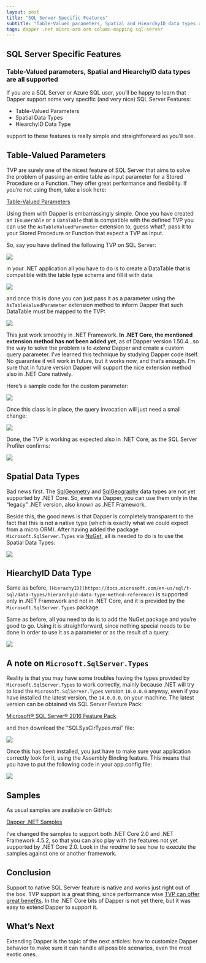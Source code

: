 ```yaml
---
layout: post
title: "SQL Server Specific Features"
subtitle: "Table-Valued parameters, Spatial and HiearchyID data types are all supported"
tags: dapper .net micro-orm orm column-mapping sql-server
---
```


## SQL Server Specific Features

### Table-Valued parameters, Spatial and HiearchyID data types are all supported

If you are a SQL Server or Azure SQL user, you’ll be happy to learn that Dapper support some very specific (and very nice) SQL Server Features:

* Table-Valued Parameters
* Spatial Data Types
* HiearchyID Data Type

support to these features is really simple and straightforward as you’ll see.

## Table-Valued Parameters

TVP are surely one of the nicest feature of SQL Server that aims to solve the problem of passing an entire table as input parameter for a Stored Procedure or a Function. They offer great performance and flexibility. If you’re not using them, take a look here:

[Table-Valued Parameters](https://docs.microsoft.com/en-us/dotnet/framework/data/adonet/sql/table-valued-parameters)

Using them with Dapper is embarrassingly simple. Once you have created an `IEnumerable` or a `DataTable` that is compatible with the defined TVP you can use the `AsTableValuedParameter` extension to, guess what?, pass it to your Stored Procedure or Function that expect a TVP as input.

So, say you have defined the following TVP on SQL Server:

![](/public/images/2018-01-15/image-01.png)

in your .NET application all you have to do is to create a DataTable that is compatible with the table type schema and fill it with data:

![](/public/images/2018-01-15/image-02.png)

and once this is done you can just pass it as a parameter using the `AsTableValuedParameter` extension method to inform Dapper that such DataTable must be mapped to the TVP:

![](/public/images/2018-01-15/image-03.png)

This just work smoothly in .NET Framework. **In .NET Core, the mentioned extension method has not been added yet**, as of Dapper version 1.50.4…so the way to solve the problem is to _extend_ Dapper and create a custom query parameter. I’ve learned this technique by studying Dapper code itself. No guarantee it will work in future, but it works now, and that’s enough. I’m sure that in future version Dapper will support the nice extension method also in .NET Core natively.

Here’s a sample code for the custom parameter:

![](/public/images/2018-01-15/image-04.png)

Once this class is in place, the query invocation will just need a small change:

![](/public/images/2018-01-15/image-05.png)

Done, the TVP is working as expected also in .NET Core, as the SQL Server Profiler confirms:

![](/public/images/2018-01-15/image-06.png)

## Spatial Data Types

Bad news first. The [SqlGeometry](https://msdn.microsoft.com/en-us/library/microsoft.sqlserver.types.sqlgeometry.aspx?f=255&MSPPError=-2147217396) and [SqlGeography](https://msdn.microsoft.com/en-us/library/microsoft.sqlserver.types.sqlgeography.aspx) data types are not yet supported by .NET Core. So, even via Dapper, you can use them only in the “legacy” .NET version, also known as .NET Framework.

Beside this, the good news is that Dapper is completely transparent to the fact that this is not a native type (which is exactly what we could expect from a micro ORM). After having added the package `Microsoft.SqlServer.Types` via [NuGet](https://www.nuget.org/packages/Microsoft.SqlServer.Types), all is needed to do is to use the Spatial Data Types:

![](/public/images/2018-01-15/image-07.png)

## HiearchyID Data Type

Same as before, `[HierachyID](https://docs.microsoft.com/en-us/sql/t-sql/data-types/hierarchyid-data-type-method-reference)` is supported only in .NET Framework and not in .NET Core, and it is provided by the `Microsoft.SqlServer.Types` package.

Same as before, all you need to do is to add the NuGet package and you’re good to go. Using it is straightforward, since nothing special needs to be done in order to use it as a parameter or as the result of a query:

![](/public/images/2018-01-15/image-08.png)

## A note on `Microsoft.SqlServer.Types`

Reality is that you may have some troubles having the types provided by `Microsoft.SqlServer.Types` to work correctly, mainly because .NET will try to load the `Microsoft.SqlServer.Types` version `10.0.0.0` anyway, even if you have installed the latest version, the `14.0.0.0`, on your machine. The latest version can be obtained via SQL Server Feature Pack:

[Microsoft® SQL Server® 2016 Feature Pack](https://www.microsoft.com/en-us/download/details.aspx?id=52676)

and then download the “SQLSysClrTypes.msi” file:

![](/public/images/2018-01-15/image-09.png)

Once this has been installed, you just have to make sure your application correctly look for it, using the Assembly Binding feature. This means that you have to put the following code in your app.config file:

![](/public/images/2018-01-15/image-10.png)

## Samples

As usual samples are available on GitHub:

[Dapper .NET Samples](https://yorek.github.io/dapper-samples/)

I’ve changed the samples to support both .NET Core 2.0 and .NET Framework 4.5.2, so that you can also play with the features not yet supported by .NET Core 2.0. Look in the _readme_ to see how to execute the samples against one or another framework.

## Conclusion

Support to native SQL Server feature is native and works just right out of the box. TVP support is a great thing, since performance wise [TVP can offer great benefits](https://blogs.msdn.microsoft.com/sqlcat/2013/09/23/maximizing-throughput-with-tvp/). In the .NET Core bits of Dapper is not yet there, but it was easy to extend Dapper to support it.

## What’s Next

Extending Dapper is the topic of the next articles: how to customize Dapper behavior to make sure it can handle all possible scenarios, even the most exotic ones.
